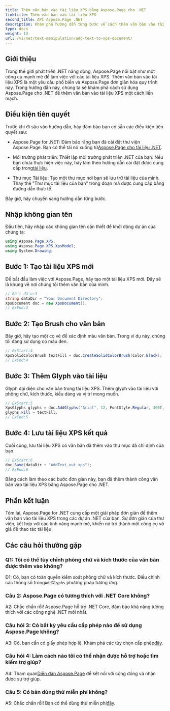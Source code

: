 ```yaml
---
title: Thêm văn bản vào tài liệu XPS bằng Aspose.Page cho .NET
linktitle: Thêm văn bản vào tài liệu XPS
second_title: API Aspose.Page .NET
description: Khám phá hướng dẫn từng bước về cách thêm văn bản vào tài liệu XPS bằng Aspose.Page cho .NET. Dễ dàng nâng cao các dự án .NET của bạn.
type: docs
weight: 13
url: /vi/net/text-manipulation/add-text-to-xps-document/
---
```

## Giới thiệu

Trong thế giới phát triển .NET năng động, Aspose.Page nổi bật như một công cụ mạnh mẽ để làm việc với các tài liệu XPS. Thêm văn bản vào tài liệu XPS là một yêu cầu phổ biến và Aspose.Page đơn giản hóa quy trình này. Trong hướng dẫn này, chúng ta sẽ khám phá cách sử dụng Aspose.Page cho .NET để thêm văn bản vào tài liệu XPS một cách liền mạch.

## Điều kiện tiên quyết

Trước khi đi sâu vào hướng dẫn, hãy đảm bảo bạn có sẵn các điều kiện tiên quyết sau:

- Aspose.Page for .NET: Đảm bảo rằng bạn đã cài đặt thư viện Aspose.Page. Bạn có thể tải nó xuống từ[Aspose.Page cho tài liệu .NET](https://reference.aspose.com/page/net/).

-  Môi trường phát triển: Thiết lập môi trường phát triển .NET của bạn. Nếu bạn chưa thực hiện việc này, hãy làm theo hướng dẫn cài đặt được cung cấp trong[tài liệu](https://reference.aspose.com/page/net/).

- Thư mục Tài liệu: Tạo một thư mục nơi bạn sẽ lưu trữ tài liệu của mình. Thay thế "Thư mục tài liệu của bạn" trong đoạn mã được cung cấp bằng đường dẫn thực tế.

Bây giờ, hãy chuyển sang hướng dẫn từng bước.

## Nhập không gian tên

Đầu tiên, hãy nhập các không gian tên cần thiết để khởi động dự án của chúng ta:

```csharp
using Aspose.Page.XPS;
using Aspose.Page.XPS.XpsModel;
using System.Drawing;
```

## Bước 1: Tạo tài liệu XPS mới

Để bắt đầu làm việc với Aspose.Page, hãy tạo một tài liệu XPS mới. Đây sẽ là khung vẽ nơi chúng tôi thêm văn bản của mình.

```csharp
// Bắt đầu:3
string dataDir = "Your Document Directory";
XpsDocument doc = new XpsDocument();
// ExEnd:3
```

## Bước 2: Tạo Brush cho văn bản

Bây giờ, hãy tạo một cọ vẽ để xác định màu văn bản. Trong ví dụ này, chúng tôi đang sử dụng cọ màu đen.

```csharp
// ExStart:4
XpsSolidColorBrush textFill = doc.CreateSolidColorBrush(Color.Black);
// ExEnd:4
```

## Bước 3: Thêm Glyph vào tài liệu

Glyph đại diện cho văn bản trong tài liệu XPS. Thêm glyph vào tài liệu với phông chữ, kích thước, kiểu dáng và vị trí mong muốn.

```csharp
// ExStart:5
XpsGlyphs glyphs = doc.AddGlyphs("Arial", 12, FontStyle.Regular, 300f, 450f, "Hello World!");
glyphs.Fill = textFill;
// ExEnd:5
```

## Bước 4: Lưu tài liệu XPS kết quả

Cuối cùng, lưu tài liệu XPS có văn bản đã thêm vào thư mục đã chỉ định của bạn.

```csharp
// ExStart:6
doc.Save(dataDir + "AddText_out.xps");
// ExEnd:6
```

Bằng cách làm theo các bước đơn giản này, bạn đã thêm thành công văn bản vào tài liệu XPS bằng Aspose.Page cho .NET.

## Phần kết luận

Tóm lại, Aspose.Page for .NET cung cấp một giải pháp đơn giản để thêm văn bản vào tài liệu XPS trong các dự án .NET của bạn. Sự đơn giản của thư viện, kết hợp với các tính năng mạnh mẽ, khiến nó trở thành một công cụ vô giá để thao tác tài liệu.

## Các câu hỏi thường gặp

### Q1: Tôi có thể tùy chỉnh phông chữ và kích thước của văn bản được thêm vào không?

 Đ1: Có, bạn có toàn quyền kiểm soát phông chữ và kích thước. Điều chỉnh các thông số trong`AddGlyphs` phương pháp tương ứng.

### Câu 2: Aspose.Page có tương thích với .NET Core không?

A2: Chắc chắn rồi! Aspose.Page hỗ trợ .NET Core, đảm bảo khả năng tương thích với các công nghệ .NET mới nhất.

### Câu hỏi 3: Có bất kỳ yêu cầu cấp phép nào để sử dụng Aspose.Page không?

 A3: Có, bạn cần có giấy phép hợp lệ. Khám phá các tùy chọn cấp phép[đây](https://purchase.aspose.com/buy).

### Câu hỏi 4: Làm cách nào tôi có thể nhận được hỗ trợ hoặc tìm kiếm trợ giúp?

 A4: Tham quan[Diễn đàn Aspose.Page](https://forum.aspose.com/c/page/39) để kết nối với cộng đồng và nhận được sự trợ giúp.

### Câu 5: Có bản dùng thử miễn phí không?

 A5: Chắc chắn rồi! Bạn có thể dùng thử miễn phí[đây](https://releases.aspose.com/).